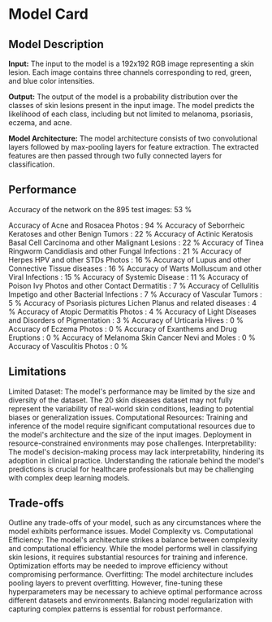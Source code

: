 # Model Card


## Model Description

**Input:** 
The input to the model is a 192x192 RGB image representing a skin lesion. Each image contains three channels corresponding to red, green, and blue color intensities.

**Output:** 
The output of the model is a probability distribution over the classes of skin lesions present in the input image. The model predicts the likelihood of each class, including but not limited to melanoma, psoriasis, eczema, and acne.

**Model Architecture:** 
The model architecture consists of two convolutional layers followed by max-pooling layers for feature extraction. The extracted features are then passed through two fully connected layers for classification.

## Performance
Accuracy of the network on the 895 test images: 53 %

Accuracy of Acne and Rosacea Photos : 94 %
Accuracy of Seborrheic Keratoses and other Benign Tumors : 22 %
Accuracy of Actinic Keratosis Basal Cell Carcinoma and other Malignant Lesions : 22 %
Accuracy of Tinea Ringworm Candidiasis and other Fungal Infections : 21 %
Accuracy of Herpes HPV and other STDs Photos : 16 %
Accuracy of Lupus and other Connective Tissue diseases : 16 %
Accuracy of Warts Molluscum and other Viral Infections : 15 %
Accuracy of Systemic Disease : 11 %
Accuracy of Poison Ivy Photos and other Contact Dermatitis :  7 %
Accuracy of Cellulitis Impetigo and other Bacterial Infections :  7 %
Accuracy of Vascular Tumors :  5 %
Accuracy of Psoriasis pictures Lichen Planus and related diseases :  4 %
Accuracy of Atopic Dermatitis Photos :  4 %
Accuracy of Light Diseases and Disorders of Pigmentation :  3 %
Accuracy of Urticaria Hives :  0 %
Accuracy of Eczema Photos :  0 %
Accuracy of Exanthems and Drug Eruptions :  0 %
Accuracy of Melanoma Skin Cancer Nevi and Moles :  0 %
Accuracy of Vasculitis Photos :  0 %

## Limitations

Limited Dataset: The model's performance may be limited by the size and diversity of the dataset. The 20 skin diseases dataset may not fully represent the variability of real-world skin conditions, leading to potential biases or generalization issues.
Computational Resources: Training and inference of the model require significant computational resources due to the model's architecture and the size of the input images. Deployment in resource-constrained environments may pose challenges.
Interpretability: The model's decision-making process may lack interpretability, hindering its adoption in clinical practice. Understanding the rationale behind the model's predictions is crucial for healthcare professionals but may be challenging with complex deep learning models.

## Trade-offs

Outline any trade-offs of your model, such as any circumstances where the model exhibits performance issues. 
Model Complexity vs. Computational Efficiency: The model's architecture strikes a balance between complexity and computational efficiency. While the model performs well in classifying skin lesions, it requires substantial resources for training and inference. Optimization efforts may be needed to improve efficiency without compromising performance.
Overfitting: The model architecture includes pooling layers to prevent overfitting. However, fine-tuning these hyperparameters may be necessary to achieve optimal performance across different datasets and environments. Balancing model regularization with capturing complex patterns is essential for robust performance.